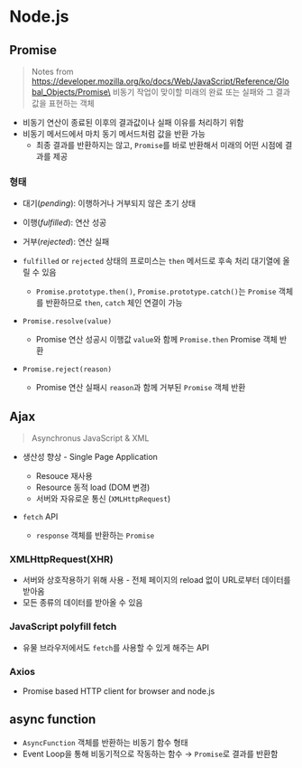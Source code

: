 # Node.js

## Promise
> Notes from https://developer.mozilla.org/ko/docs/Web/JavaScript/Reference/Global_Objects/Promise\
> 비동기 작업이 맞이할 미래의 완료 또는 실패와 그 결과 값을 표현하는 객체

* 비동기 연산이 종료된 이후의 결과값이나 실패 이유를 처리하기 위함
* 비동기 메서드에서 마치 동기 메서드처럼 값을 반환 가능
  * 최종 결과를 반환하지는 않고, `Promise`를 바로 반환해서 미래의 어떤 시점에 결과를 제공


### 형태
* 대기(*pending*): 이행하거나 거부되지 않은 초기 상태
* 이행(*fulfilled*): 연산 성공
* 거부(*rejected*): 연산 실패

* `fulfilled` or `rejected` 상태의 프로미스는 `then` 메서드로 후속 처리 대기열에 올릴 수 있음
  * `Promise.prototype.then()`, `Promise.prototype.catch()`는 `Promise` 객체를 반환하므로 `then`, `catch` 체인 연결이 가능


* `Promise.resolve(value)`
  * Promise 연산 성공시 이행값 `value`와 함께 `Promise.then` Promise 객체 반환

* `Promise.reject(reason)`
  * Promise 연산 실패시 `reason`과 함께 거부된 `Promise` 객체 반환


## Ajax
> Asynchronus JavaScript & XML

* 생산성 향상 - Single Page Application
  * Resouce 재사용
  * Resource 동적 load (DOM 변경)
  * 서버와 자유로운 통신 (`XMLHttpRequest`)

* `fetch` API
  * `response` 객체를 반환하는 `Promise`

### XMLHttpRequest(XHR)
* 서버와 상호작용하기 위해 사용 - 전체 페이지의 reload 없이 URL로부터 데이터를 받아옴
* 모든 종류의 데이터를 받아올 수 있음

### JavaScript polyfill fetch
* 유물 브라우저에서도 `fetch`를 사용할 수 있게 해주는 API

### Axios
* Promise based HTTP client for browser and node.js


## async function
* `AsyncFunction` 객체를 반환하는 비동기 함수 형태
* Event Loop을 통해 비동기적으로 작동하는 함수 &rarr; `Promise`로 결과를 반환함